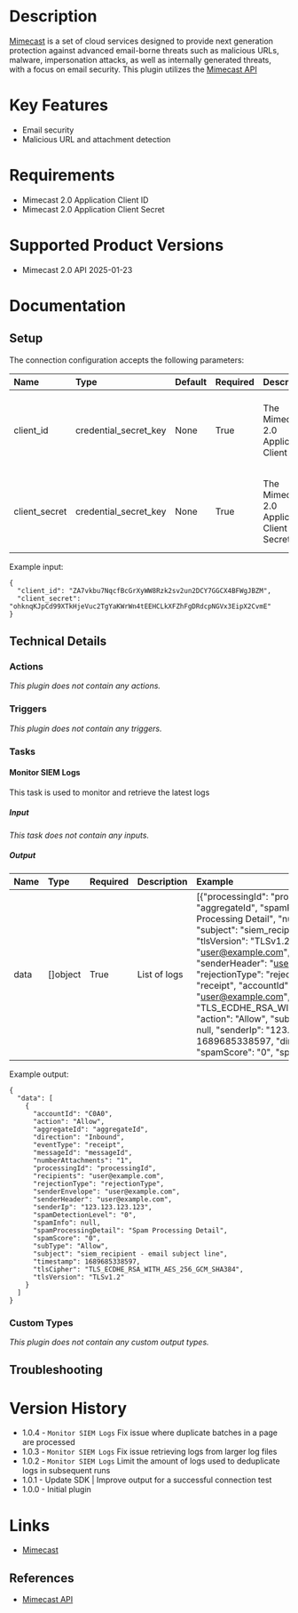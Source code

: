 # Description

[Mimecast](https://www.mimecast.com) is a set of cloud services designed to provide next generation protection against advanced email-borne threats such as malicious URLs, malware, impersonation attacks, as well as internally generated threats, with a focus on email security. This plugin utilizes the [Mimecast API](https://www.mimecast.com/developer/documentation)

# Key Features

* Email security
* Malicious URL and attachment detection

# Requirements

* Mimecast 2.0 Application Client ID
* Mimecast 2.0 Application Client Secret

# Supported Product Versions

* Mimecast 2.0 API 2025-01-23

# Documentation

## Setup

The connection configuration accepts the following parameters:  

|Name|Type|Default|Required|Description|Enum|Example|Placeholder|Tooltip|
| :--- | :--- | :--- | :--- | :--- | :--- | :--- | :--- | :--- |
|client_id|credential_secret_key|None|True|The Mimecast 2.0 Application Client ID|None|ZA7vkbu7NqcfBcGrXyWW8Rzk2sv2un2DCY7GGCX4BFWgJBZM|Client ID|Enter the Client ID obtained from the Mimecast 2.0 API Application|
|client_secret|credential_secret_key|None|True|The Mimecast 2.0 Application Client Secret|None|ohknqKJpCd99XTkHjeVuc2TgYaKWrWn4tEEHCLkXFZhFgDRdcpNGVx3EipX2CvmE|Client Secret|Enter the Client ID obtained from the Mimecast 2.0 API Application|

Example input:

```
{
  "client_id": "ZA7vkbu7NqcfBcGrXyWW8Rzk2sv2un2DCY7GGCX4BFWgJBZM",
  "client_secret": "ohknqKJpCd99XTkHjeVuc2TgYaKWrWn4tEEHCLkXFZhFgDRdcpNGVx3EipX2CvmE"
}
```

## Technical Details

### Actions
  
*This plugin does not contain any actions.*
### Triggers
  
*This plugin does not contain any triggers.*
### Tasks


#### Monitor SIEM Logs

This task is used to monitor and retrieve the latest logs

##### Input
  
*This task does not contain any inputs.*

##### Output

|Name|Type|Required|Description|Example|
| :--- | :--- | :--- | :--- | :--- |
|data|[]object|True|List of logs|[{"processingId": "processingId", "aggregateId": "aggregateId", "spamProcessingDetail": "Spam Processing Detail", "numberAttachments": "1", "subject": "siem_recipient - email subject line", "tlsVersion": "TLSv1.2", "senderEnvelope": "user@example.com", "messageId": "messageId", "senderHeader": "user@example.com", "rejectionType": "rejectionType", "eventType": "receipt", "accountId": "C0A0", "recipients": "user@example.com", "tlsCipher": "TLS_ECDHE_RSA_WITH_AES_256_GCM_SHA384", "action": "Allow", "subType": "Allow", "spamInfo": null, "senderIp": "123.123.123.123", "timestamp": 1689685338597, "direction": "Inbound", "spamScore": "0", "spamDetectionLevel": "0"}]|
  
Example output:

```
{
  "data": [
    {
      "accountId": "C0A0",
      "action": "Allow",
      "aggregateId": "aggregateId",
      "direction": "Inbound",
      "eventType": "receipt",
      "messageId": "messageId",
      "numberAttachments": "1",
      "processingId": "processingId",
      "recipients": "user@example.com",
      "rejectionType": "rejectionType",
      "senderEnvelope": "user@example.com",
      "senderHeader": "user@example.com",
      "senderIp": "123.123.123.123",
      "spamDetectionLevel": "0",
      "spamInfo": null,
      "spamProcessingDetail": "Spam Processing Detail",
      "spamScore": "0",
      "subType": "Allow",
      "subject": "siem_recipient - email subject line",
      "timestamp": 1689685338597,
      "tlsCipher": "TLS_ECDHE_RSA_WITH_AES_256_GCM_SHA384",
      "tlsVersion": "TLSv1.2"
    }
  ]
}
```

### Custom Types
  
*This plugin does not contain any custom output types.*

## Troubleshooting


# Version History

* 1.0.4 - `Monitor SIEM Logs` Fix issue where duplicate batches in a page are processed
* 1.0.3 - `Monitor SIEM Logs` Fix issue retrieving logs from larger log files
* 1.0.2 - `Monitor SIEM Logs` Limit the amount of logs used to deduplicate logs in subsequent runs
* 1.0.1 - Update SDK | Improve output for a successful connection test
* 1.0.0 - Initial plugin

# Links

* [Mimecast](http://mimecast.com)

## References

* [Mimecast API](https://www.mimecast.com/developer/documentation)